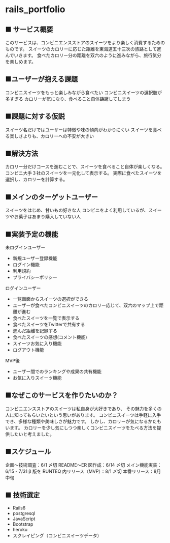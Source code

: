 # rails_portfolio

## ■ サービス概要

このサービスは、コンビニエンスストアのスイーツをより楽しく消費するためのものです。
スイーツのカロリーに応じた距離を東海道五十三次の旅路として進んでいきます。
食べたカロリー分の距離を双六のように進みながら、旅行気分を楽しめます。


## ■ユーザーが抱える課題

コンビニスイーツをもっと楽しみながら食べたい
コンビニスイーツの選択肢が多すぎる
カロリーが気になり、食べること自体躊躇してしまう


## ■課題に対する仮説
スイーツ名だけではユーザーは特徴や味の傾向がわかりにくい
スイーツを食べる楽しさよりも、カロリーへの不安が大きい


## ■解決方法

カロリー分だけコースを進むことで、スイーツを食べること自体が楽しくなる。
コンビニ大手３社のスイーツを一元化して表示する。
実際に食べたスイーツを選択し、カロリーを計算する。


## ■メインのターゲットユーザー

スイーツをはじめ、甘いもの好きな人
コンビニをよく利用しているが、スイーツやお菓子はあまり購入していない人


## ■実装予定の機能

未ログインユーザー
- 新規ユーザー登録機能
- ログイン機能
- 利用規約
- プライバシーポリシー

ログインユーザー
- 一覧画面からスイーツの選択ができる
- ユーザーが食べたコンビニスイーツのカロリー応じて、双六のマップ上で距離が進む
- 食べたスイーツを一覧で表示する
- 食べたスイーツをTwitterで共有する
- 進んだ距離を記録する
- 食べたスイーツの感想(コメント機能)
- スイーツお気に入り機能
- ログアウト機能

MVP後
- ユーザー間でのランキングや成果の共有機能
- お気に入りスイーツ機能


## ■なぜこのサービスを作りたいのか？

コンビニエンスストアのスイーツは私自身が大好きであり、
その魅力を多くの人に知ってもらいたいという思いがあります。
コンビニスイーツは手軽に入手でき、多様な種類や美味しさが魅力です。
しかし、カロリーが気になるかたもいます。
カロリーを少し気にしつつ楽しくコンビニスイーツをたべる方法を提供したいと考えました。


## ■スケジュール

企画〜技術調査：6/1 〆切
README〜ER 図作成：6/14 〆切
メイン機能実装：6/15 - 7/31
β 版を RUNTEQ 内リリース（MVP）：8/1 〆切
本番リリース：8月中旬


## ■ 技術選定

- Rails6
- postgresql
- JavaScript
- Bootstrap
- heroku
- スクレイピング（コンビニスイーツデータ）

